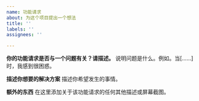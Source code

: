 ```yaml
---
name: 功能请求
about: 为这个项目提出一个想法
title: ''
labels: ''
assignees: ''

---
```


**你的功能请求是否与一个问题有关？请描述。**
说明问题是什么。例如。当[......]时，我感到很困惑。

**描述你想要的解决方案**
描述你希望发生的事情。

**额外的东西**
在这里添加关于该功能请求的任何其他描述或屏幕截图。
